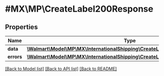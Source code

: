 # #MX\MP\CreateLabel200Response

## Properties

Name | Type | Description | Notes
------------ | ------------- | ------------- | -------------
**data** | [**\Walmart\Model\MP\MX\InternationalShipping\CreateLabel200ResponseData**](CreateLabel200ResponseData.md) |  | [optional]
**errors** | [**\Walmart\Model\MP\MX\InternationalShipping\CreateLabel200ResponseErrorsInner[]**](CreateLabel200ResponseErrorsInner.md) | errors | [optional]


[[Back to Model list]](../) [[Back to API list]](../../Api/MX/MP) [[Back to README]](../../README.md)
